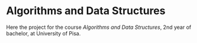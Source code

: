 # Algorithms and Data Structures

Here the project for the course *Algorithms and Data Structures*, 2nd year of bachelor, at University of Pisa.
